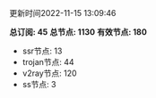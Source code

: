 更新时间2022-11-15 13:09:46

**总订阅: 45**
**总节点: 1130**
**有效节点: 180**
- ssr节点: 13
- trojan节点: 44
- v2ray节点: 120
- ss节点: 3
